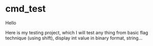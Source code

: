 # cmd_test
Hello

Here is my testing project, which I will test any thing from basic flag technique (using shift), display int value in binary format, string...
